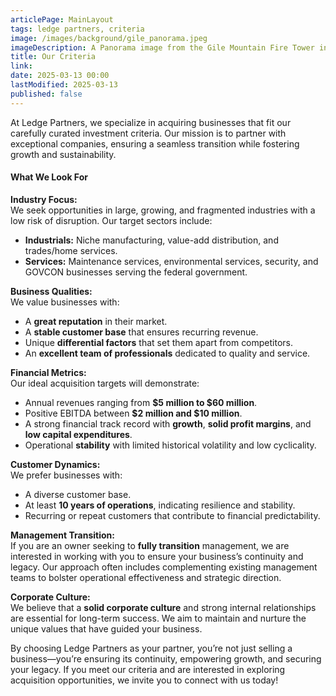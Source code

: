 ```yaml
---
articlePage: MainLayout
tags: ledge partners, criteria
image: /images/background/gile_panorama.jpeg
imageDescription: A Panorama image from the Gile Mountain Fire Tower in Norwich, VT
title: Our Criteria
link:
date: 2025-03-13 00:00
lastModified: 2025-03-13
published: false
---
```


At Ledge Partners, we specialize in acquiring businesses that fit our carefully curated investment criteria. Our mission is to partner with exceptional companies, ensuring a seamless transition while fostering growth and sustainability. 

#### **What We Look For**

**Industry Focus:**  
We seek opportunities in large, growing, and fragmented industries with a low risk of disruption. Our target sectors include:
- **Industrials:** Niche manufacturing, value-add distribution, and trades/home services.
- **Services:** Maintenance services, environmental services, security, and GOVCON businesses serving the federal government.

**Business Qualities:**  
We value businesses with:
- A **great reputation** in their market.
- A **stable customer base** that ensures recurring revenue.
- Unique **differential factors** that set them apart from competitors.
- An **excellent team of professionals** dedicated to quality and service.

**Financial Metrics:**  
Our ideal acquisition targets will demonstrate:
- Annual revenues ranging from **$5 million to $60 million**.
- Positive EBITDA between **$2 million and $10 million**.
- A strong financial track record with **growth**, **solid profit margins**, and **low capital expenditures**.
- Operational **stability** with limited historical volatility and low cyclicality.

**Customer Dynamics:**  
We prefer businesses with:
- A diverse customer base.
- At least **10 years of operations**, indicating resilience and stability.
- Recurring or repeat customers that contribute to financial predictability.

**Management Transition:**  
If you are an owner seeking to **fully transition** management, we are interested in working with you to ensure your business’s continuity and legacy. Our approach often includes complementing existing management teams to bolster operational effectiveness and strategic direction.

**Corporate Culture:**  
We believe that a **solid corporate culture** and strong internal relationships are essential for long-term success. We aim to maintain and nurture the unique values that have guided your business.

By choosing Ledge Partners as your partner, you’re not just selling a business—you’re ensuring its continuity, empowering growth, and securing your legacy. If you meet our criteria and are interested in exploring acquisition opportunities, we invite you to connect with us today!
